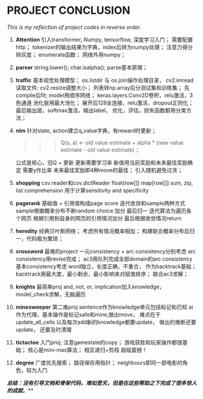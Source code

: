 # PROJECT CONCLUSION

*This is my reflection of project codes in reverse order.*

1. **Attention**
   引入transformer, Numpy, tensorflow, 深度学习入门；
   需要配置http；
   tokenizer的输出结果为字典，index后转为numpy处理；
   注意力得分转灰度；
   enumerate函数；
   网络外用numpy；

2. **parser**
   string.lower();
   char.isalpha();
   parse基本原理；

3. **traffic**
   基本视觉处理模型；
   os.listdir 与 os.join操作处理目录，
   cv2.imread读取文件;
   cv2.resize调整大小；
   列表转np.array后分测试集和训练集；
   先compile后fit;
   model用顺序网络；
   keras.layers.Conv2D卷积，relu激活，3色通道
   池化层用最大池化；
   展开后128全连接，relu激活，dropout正则化；
   最后输出层，softmax激活，输出label，
   优化，评估，损失函数都用分类方法；

4. **nim**
   针对state, action建立q_value字典，有reward时更新；
   >>> Q(s, a) <- old value estimate + alpha * (new value estimate - old value estimate)；
   
    公式是核心，旧Q + 更新
    更新需要学习率
    新值用当前奖励和未来最佳奖励确定 需要y作比率
    未来最佳奖励即4种move的最佳；
    引入随机避免过贪；

5. **shopping**
   csv.reader和csv.dictReader
   float(row[])
   map[row[]]
   sum, zip, list comprehension 用于计算sensitivity and specificity

6. **pagerank**
   基础值 + 引用值构成page score
   迭代收敛和sample两种方式
   sample根据概率分布不断random choice 加分 最后归一
   迭代算法为遍历各个网页 根据引用到自身的网页的引用情况加分 最后根据收敛情况return

7. **heredity**
   经典贝叶斯网络；
   考虑所有情况概率相加；
   构建联合概率分布后归一，代码极为繁琐；

8. **crossword**
   最难的project
   一元consistency + arc consistency分别考虑
   arc consistency用revise完成；
   ac3用队列完成全部domain的arc consistency
   基本consistency考虑 word独立，长度正确，不重合， 作为backtrack基础；
   backtrack用最大度，最小剩余，最小影响来对赋值排序；
   联合ac3求解；

9. **knights**
   最简单proj and, not, or, implication加入knowledge， model_check求解，无脑遍历

10. **minesweeper**
    第二难proj
    sentence作为knowledge单元包括标记和已知
    ai作为代理，基本操作是标记safe和mine,做出move，
    难点在于update_all_cells
    以及每次add新的knowledge都要update， 做出的推断还要update， 还要及时清理

11. **tictactoe**
    入门proj;
    注意gamestate的copy；
    游戏获胜和玩家操作都很基础；
    核心是mini-max算法；
    相互递归+剪枝 超级震撼！

12. **degree**
    广度优先搜索；
    路径保存用指针；
    neighbours即同一部电影的角色，较为入门


***总结：没有引导文档和骨架代码，难如登天，但是在这些帮助之下完成了很多惊人的成就**。***



